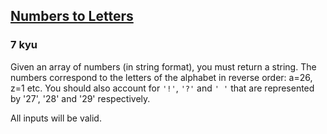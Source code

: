<h2><a href=https://www.codewars.com/kata/57ebaa8f7b45ef590c00000c/train/javascript target="_blank">Numbers to Letters</a></h2><h3>7 kyu</h3><p><ya-tr-span data-index="33-0" data-translated="false" data-source-lang="en" data-target-lang="ru" data-value="Given an array of numbers (in string format), you must return a string. " data-translation="Учитывая массив чисел (в строковом формате), вы должны вернуть строку. " data-ch="0" data-type="trSpan" style="visibility: inherit !important;">Given an array of numbers (in string format), you must return a string. </ya-tr-span><ya-tr-span data-index="33-1" data-translated="false" data-source-lang="en" data-target-lang="ru" data-value="The numbers correspond to the letters of the alphabet in reverse order: a=26, z=1 etc. " data-translation="Числа соответствуют буквам алфавита в обратном порядке: a=26, z=1 и т. д. " data-ch="0" data-type="trSpan" style="visibility: inherit !important;">The numbers correspond to the letters of the alphabet in reverse order: a=26, z=1 etc. </ya-tr-span><ya-tr-span data-index="33-2" data-translated="false" data-source-lang="en" data-target-lang="ru" data-value="You should also account for " data-translation="Вы также должны учитывать " data-ch="0" data-type="trSpan" style="visibility: inherit !important;">You should also account for </ya-tr-span><code>'!'</code><ya-tr-span data-index="33-2" data-translated="false" data-source-lang="en" data-target-lang="ru" data-value=", " data-translation=", " data-ch="0" data-type="trSpan" style="visibility: inherit !important;">, </ya-tr-span><code>'?'</code><ya-tr-span data-index="33-2" data-translated="false" data-source-lang="en" data-target-lang="ru" data-value=" and " data-translation=" и " data-ch="0" data-type="trSpan" style="visibility: inherit !important;"> and </ya-tr-span><code>' '</code><ya-tr-span data-index="33-2" data-translated="false" data-source-lang="en" data-target-lang="ru" data-value=" that are represented by '27', '28' and '29' respectively." data-translation=", которые представлены числами «27», «28» и «29» соответственно." data-ch="0" data-type="trSpan" style="visibility: inherit !important;"> that are represented by '27', '28' and '29' respectively.</ya-tr-span></p><p><ya-tr-span data-index="34-0" data-translated="false" data-source-lang="en" data-target-lang="ru" data-value="All inputs will be valid." data-translation="Все входные данные будут действительными." data-ch="0" data-type="trSpan" style="visibility: inherit !important;">All inputs will be valid.</ya-tr-span></p>